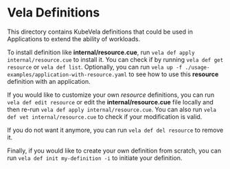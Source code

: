 # Vela Definitions

This directory contains KubeVela definitions that could be used in Applications to extend the ability of workloads.

To install definition like **internal/resource.cue**, run `vela def apply internal/resource.cue` to install it. You can check if by running `vela def get resource` or `vela def list`. Optionally, you can run `vela up -f ./usage-examples/application-with-resource.yaml` to see how to use this **resource** definition with an application.

If you would like to customize your own *resource* definitions, you can run `vela def edit resource` or edit the **internal/resource.cue** file locally and then re-run `vela def apply internal/resource.cue`. You can also run `vela def vet internal/resource.cue` to check if your modification is valid.

If you do not want it anymore, you can run `vela def del resource` to remove it.

Finally, if you would like to create your own definition from scratch, you can run `vela def init my-definition -i` to initiate your definition.
